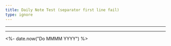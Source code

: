 ```yaml
---
title: Daily Note Test (separator first line fail)
type: ignore 
---
```

---
---
<%- date.now("Do MMMM YYYY") %>
